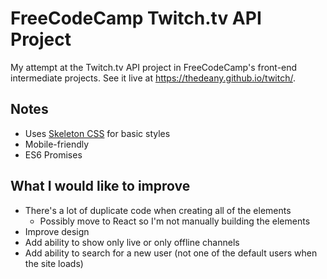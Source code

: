# FreeCodeCamp Twitch.tv API Project
My attempt at the Twitch.tv API project in FreeCodeCamp's front-end intermediate projects. See it live at https://thedeany.github.io/twitch/.

## Notes
* Uses [Skeleton CSS](http://getskeleton.com) for basic styles
* Mobile-friendly
* ES6 Promises

## What I would like to improve
* There's a lot of duplicate code when creating all of the elements
  * Possibly move to React so I'm not manually building the elements
* Improve design
* Add ability to show only live or only offline channels
* Add ability to search for a new user (not one of the default users when the site loads)
